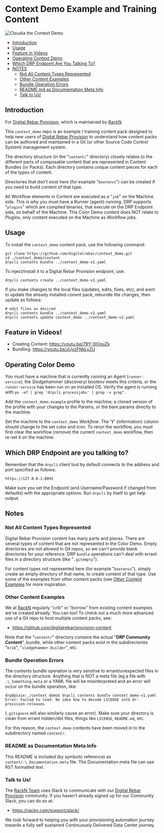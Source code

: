 # Context Demo Example and Training Content

![Cloudia the Context Demo](images/context_demo.png)

* [Introduction](#introduction)
* [Usage](#usage)
* [Feature in Videos](#feature-in-videos)
* [Operating Context Demo](#operating-color-demo)
* [Which DRP Endpoint Are You Talking To?](#which-drp-endpoint-are-you-talking-to)
* [NOTES](#notes)
  + [Not All Content Types Represented](#not-all-content-types-represented)
  + [Other Content Examples](#other-content-examples)
  + [Bundle Operation Errors](#bundle-operation-errors)
  + [README.md as Documentation Meta Info](#readme-as-documentation-meta-info)
  + [Talk to Us!](#talk-to-us)


## Introduction

For [Digital Rebar Provision](http://rebar.digital), which is maintained by
[RackN](https://rackn.com).

This `context_demo` repo is an example / training content pack designed to help
new users of [Digital Rebar Provision](http://rebar.digital) to understand how
content packs can be authored and maintained in a Git (or other Source Code
Control System) management system.

The directory structure (in the "`content/`" directory) closely relates to the
different parts of composable content that are represented in Content Bundles
(or Packs).  Each directory contains unique content pieces for each of the
types of content.

Directories that don't exist here (for example "`bootenvs`") can be created if
you need to build content of that type.

All Workflow elements in Content are executed as a "`job`" on the Machine side.
This is why you must have a Runner (agent) running.  DRP supports "`plugins`"
which are compiled binaries, that execute on the DRP Endpoint side, on behalf
of the Machine.  This Color Demo content does NOT relate to Plugins, only
content executed on the Machine as Workflow jobs.


## Usage

To install the `context_demo` content pack, use the following command:

```shell
git clone https://github.com/digitalrebar/context_demo.git
cd ./context_demo/content
drpcli contents bundle ../context_demo-v1.yaml
```

To inject/install it to a Digital Rebar Provision endpoint, use:

```shell
drpcli contents create ../context_demo-v1.yaml
```

If you make changes to the local files (updates, edits, fixes, etc), and
want to update the already installed conent pack, rebundle the changes,
then update as follows:

```shell
# edit files as desired
drpcli contents bundle ../context_demo-v2.yaml
drpcli contents update context_demo ../context_demo-v2.yaml
```


## Feature in Videos!

* Creating Content: https://youtu.be/79Y-3IOguZk
* Bundling: https://youtu.be/JUyzFNkLyZU


## Operating Color Demo

You must have a machine that is currently running an Agent (`runner-service`);
the _Sledgehammer_ (discovery) bootenv meets this criteria, or the
`runner-service` has been run on an installed OS.  Verify the agent is running
with `ps -ef | grep 'drpcli processjobs' | grep -v grep"`.

Add the `context_demo-example` profile to the machine; a cloned version of the
profile with your changes to the _Params_, or the bare params directly to
the machine.

Set the machine to the `context_demo` _Workflow_.  The "**i**" (information) column
should change to the set color and icon.  To rerun the workflow, you must
first clear the workflow (remove) the current `context_demo` workflow, then
re-set it on the machine.


## Which DRP Endpoint are you talking to?

Remember that the `drpcli` client tool by default connects to the address
and port specified as follows:

  `https://127.0.0.1:8092`

Make sure you set the Endpoint (and Username/Password if changed from defaults)
with the appropriate options.  Run `drpcli` by itself to get help output.


## Notes


### Not All Content Types Represented

Digital Rebar Provision content has many parts and pieces.  There are several
types of content that are not represented in the Color Demo.  Empty directories
are not allowed in Git repos, so we can't provide blank directories for your
reference.  DRP `bundle` operations can't deal with errant files in a directory
structure (like "`.gitempty`").

For content types not represented here (for example "`bootenvs`"), simply create
an empty directory of that name, to create content of that type.  Use some of
the examples from other content packs (see [Other Content Examples](#other-content-examples)
for more inspiration.


### Other Content Examples

We at [RackN](https://rackn.com) regularly "crib" or "borrow" from existing
content examples we've created already.  You can too!  To check out a much more
advanced use of a Git repo to host multiple content packs, see:

  * https://github.com/digitalrebar/provision-content

Note that the "`content/`" directory contains the actual "**DRP Community Content**",
bundle, while other content packs exist in the subdirectories "`krib`", 
"`sledgehammer-builder`", etc.


### Bundle Operation Errors

The contents bundle operation is very sensitve to errant/unexpected files
in the directory structure.  Anything that is NOT a meta file (eg a file
with `.\_Something.meta` or a YAML file will be misinterpreted and an
error will occur on the bundle operation, like:

```shell
drp@pixie:./context_demo$ drpcli contents bundle context_demo-v1.yaml
Error: Failed to load: No idea how to decode LICENSE into dr-provision-releases
```

(`.gitignore` will also similarly cause an error).  Make sure your directory
is clean from errant hidden/dot files, things like `LICENSE`, `README.md`, etc.

For this reason, the `context_demo` contents have been moved in to the subdirectory
named `content/`.


### README as Documentation Meta Info

This README is included (by symbolic reference) as `content/.\_Documentation.meta`
file.  The Documentation meta file can use RST formatted text.


### Talk to Us!

The [RackN Team](https://rackn.com) uses Slack to communicate with our
[Digital Rebar Provision](http://rebar.digital) community. If you haven't already
signed up for our Community Slack, you can do so at:

  * https://rackn.com/support/slack/

We look forward to helping you with your provisioning automation journey towards
a fully self sustained Continuously Delivered Data Center journey.



